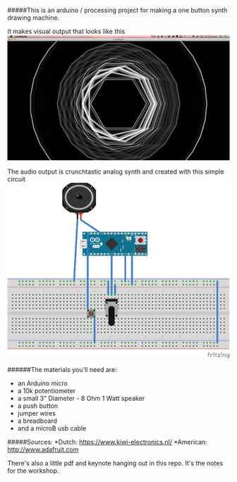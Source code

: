 #####This is an arduino / processing project for making a one button synth drawing machine. 

It makes visual output that looks like this 
![output image](output.png)	

The audio output is crunchtastic analog synth and created with this simple circuit
![circut](circuit_bb.png) 

######The materials you'll need are: 
* an Arduino micro
* a 10k potentiometer
* a small 3" Diameter - 8 Ohm 1 Watt speaker
* a push button
* jumper wires 
* a breadboard 
* and a microB usb cable

#####Sources: 
*Dutch: https://www.kiwi-electronics.nl/ 
*American: http://www.adafruit.com

There's also a little pdf and keynote hanging out in this repo. It's the notes for the workshop. 